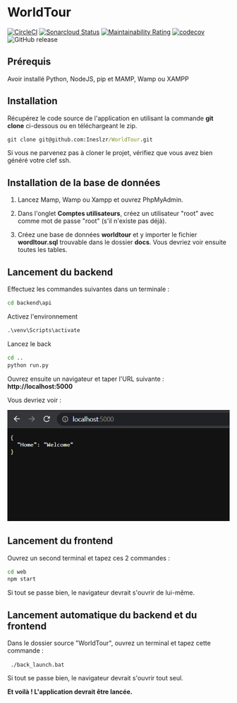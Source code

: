 # WorldTour
[![CircleCI](https://img.shields.io/circleci/build/gh/Ineslzr/WorldTour/main?logo=CircleCi&style=flat-square)](https://app.circleci.com/pipelines/github/Ineslzr/WorldTour) [![Sonarcloud Status](https://sonarcloud.io/api/project_badges/measure?project=Ineslzr_WorldTour&metric=alert_status)](https://sonarcloud.io/dashboard?id=Ineslzr_WorldTour) [![Maintainability Rating](https://sonarcloud.io/api/project_badges/measure?project=Ineslzr_WorldTour&metric=sqale_rating)](https://sonarcloud.io/summary/new_code?id=Ineslzr_WorldTour) [![codecov](https://codecov.io/gh/Ineslzr/WorldTour/branch/main/graph/badge.svg?token=ERJAI8ON50)](https://codecov.io/gh/Ineslzr/WorldTour) ![GitHub release](https://img.shields.io/github/v/release/Ineslzr/WorldTour?style=flat-square)

## Prérequis

Avoir installé Python, NodeJS, pip et MAMP, Wamp ou XAMPP

## Installation
Récupérez le code source de l'application en utilisant la commande **git clone** ci-dessous ou en téléchargeant le zip.

```cmd
git clone git@github.com:Ineslzr/WorldTour.git
```

Si vous ne parvenez pas à cloner le projet, vérifiez que vous avez bien généré votre clef ssh.

## Installation de la base de données

1. Lancez Mamp, Wamp ou Xampp et ouvrez PhpMyAdmin.

2. Dans l'onglet **Comptes utilisateurs**, créez un utilisateur "root" avec comme mot de passe "root" (s'il n'existe pas déjà).

3. Créez une base de données **worldtour** et y importer le fichier **wordltour.sql** trouvable dans le dossier **docs**. Vous devriez voir ensuite toutes les tables.

## Lancement du backend

Effectuez les commandes suivantes dans un terminale :

```cmd
cd backend\api
```

Activez l'environnement

```cmd
.\venv\Scripts\activate
```

Lancez le back

```cmd
cd ..
python run.py
```

Ouvrez ensuite un navigateur et taper l'URL suivante : **http://localhost:5000**

Vous devriez voir :

![lancement_back](docs/lancement_back.png)


## Lancement du frontend

Ouvrez un second terminal et tapez ces 2 commandes :

```cmd
cd web
npm start
```

Si tout se passe bien, le navigateur devrait s'ouvrir de lui-même.


## Lancement automatique du backend et du frontend

Dans le dossier source "WorldTour", ouvrez un terminal et tapez cette commande :

``` ./back_launch.bat```

Si tout se passe bien, le navigateur devrait s'ouvrir tout seul.


**Et voilà ! L'application devrait être lancée.**

